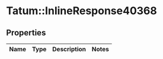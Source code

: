 # Tatum::InlineResponse40368

## Properties
Name | Type | Description | Notes
------------ | ------------- | ------------- | -------------

